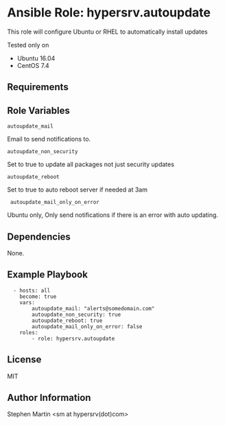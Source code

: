 # Ansible Role: hypersrv.autoupdate

This role will configure Ubuntu or RHEL to automatically install updates

Tested only on

- Ubuntu 16.04
- CentOS 7.4

## Requirements


## Role Variables

    autoupdate_mail

Email to send notifications to.

    autoupdate_non_security

Set to true to update all packages not just security updates

    autoupdate_reboot

Set to true to auto reboot server if needed at 3am

     autoupdate_mail_only_on_error

Ubuntu only, Only send notifications if there is an error with auto updating.

## Dependencies

None.

## Example Playbook

      - hosts: all
        become: true
        vars:
            autoupdate_mail: "alerts@somedomain.com"
            autoupdate_non_security: true
            autoupdate_reboot: true
            autoupdate_mail_only_on_error: false
        roles:
            - role: hypersrv.autoupdate

## License

MIT

## Author Information

Stephen Martin <sm at hypersrv(dot)com>